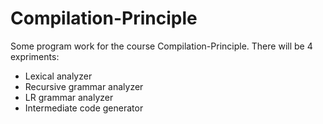 # Compilation-Principle
Some program work for the course Compilation-Principle.
There will be 4 expriments:
- Lexical analyzer
- Recursive grammar analyzer
- LR grammar analyzer
- Intermediate code generator
